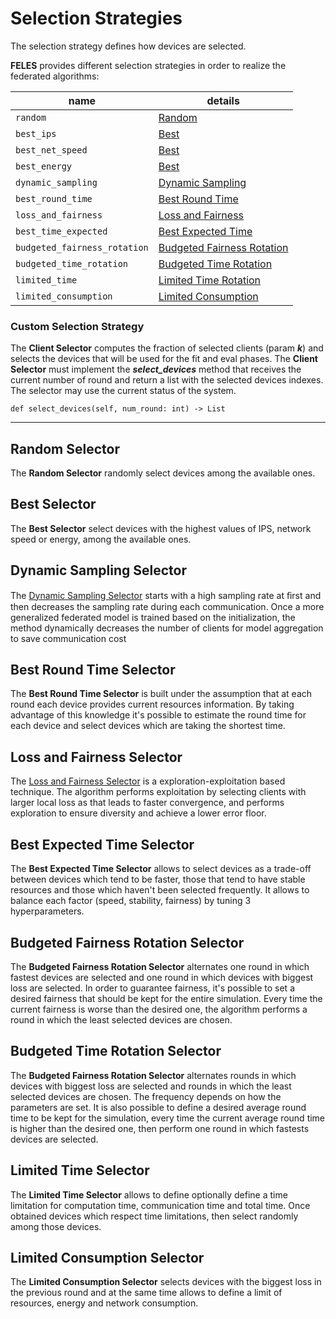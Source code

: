 # Selection Strategies
The selection strategy defines how devices are selected.

**FELES** provides different selection strategies in order to realize the federated algorithms:

| name | details |
|---|---|
| ``random`` | [Random](#random-selector) |
| ``best_ips`` | [Best](#best-selector) |
| ``best_net_speed`` | [Best](#best-selector) |
| ``best_energy`` | [Best](#best-selector) |
| ``dynamic_sampling`` | [Dynamic Sampling](#dynamic-sampling-selector) |
| ``best_round_time`` | [Best Round Time](#best-round-time-selector) |
| ``loss_and_fairness`` | [Loss and Fairness](#loss-and-fairness-selector) |
| ``best_time_expected`` | [Best Expected Time](#best-expected-time-selector) |
| ``budgeted_fairness_rotation`` | [Budgeted Fairness Rotation](#budgeted-fairness-rotation-selector) |
| ``budgeted_time_rotation`` | [Budgeted Time Rotation](#budgeted-time-rotation-selector) |
| ``limited_time`` | [Limited Time Rotation](#limited-time-selector) |
| ``limited_consumption`` | [Limited Consumption](#limited-consumption-selector) |


### Custom Selection Strategy
The **Client Selector** computes the fraction of selected clients (param ***k***) and selects the devices that will be used for the fit and eval phases. The **Client Selector** must implement the ***select_devices*** method that receives the current number of round
and return a list with the selected devices indexes. The selector may use the current status of the system.
```
def select_devices(self, num_round: int) -> List
```

---

## Random Selector
The **Random Selector** randomly select devices among the available ones.

## Best Selector
The **Best Selector** select devices with the highest values of IPS, network speed or energy, among the available ones. 

## Dynamic Sampling Selector
The [Dynamic Sampling Selector](https://arxiv.org/abs/2003.09603) starts with a high sampling rate at ﬁrst and 
then decreases the sampling rate during each communication. 
Once a more generalized federated model is trained based on the initialization, the method dynamically decreases 
the number of clients for model aggregation to save communication cost

## Best Round Time Selector
The **Best Round Time Selector** is built under the assumption that at each round each device provides current 
resources information. By taking advantage of this knowledge it's possible to estimate the round time for each device and 
select devices which are taking the shortest time.

## Loss and Fairness Selector
The [Loss and Fairness Selector](https://arxiv.org/abs/2012.08009) is a exploration-exploitation based technique. 
The algorithm performs exploitation by selecting clients with larger local loss as that leads to faster convergence, 
and performs exploration to ensure diversity and achieve a lower error floor.

## Best Expected Time Selector
The **Best Expected Time Selector** allows to select devices as a trade-off between devices which tend to be faster, 
those that tend to have stable resources and those which haven't been selected frequently. It allows to balance
each factor (speed, stability, fairness) by tuning 3 hyperparameters.

## Budgeted Fairness Rotation Selector
The **Budgeted Fairness Rotation Selector** alternates one round in which fastest devices are selected and one round in which 
devices with biggest loss are selected. In order to guarantee fairness, it's possible to set a desired fairness that should
be kept for the entire simulation. Every time the current fairness is worse than the desired one, the algorithm performs 
a round in which the least selected devices are chosen. 

## Budgeted Time Rotation Selector
The **Budgeted Fairness Rotation Selector** alternates rounds in which devices with biggest loss are selected and rounds in which 
the least selected devices are chosen. The frequency depends on how the parameters are set. It is also possible to define
a desired average round time to be kept for the simulation, every time the current average round time is higher than the
desired one, then perform one round in which fastests devices are selected.

## Limited Time Selector
The **Limited Time Selector** allows to define optionally define a time limitation for computation time, communication time
and total time. Once obtained devices which respect time limitations, then select randomly among those devices.

## Limited Consumption Selector
The **Limited Consumption Selector** selects devices with the biggest loss in the previous round and at the same time allows 
to define a limit of resources, energy and network consumption.
